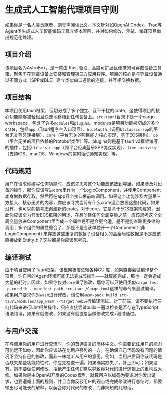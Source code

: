 # 生成式人工智能代理项目守则
如果你是一名人类贡献者，则无需阅读此文。本文针对如OpenAI Codex、Trae等Agent类生成式人工智能编码工具介绍本项目，并对如何修改、测试、编译项目做出规范化处理。

## 项目介绍
该项目名为AstroBox，是一款由 Rust 驱动、高度可扩展且便携的可穿戴设备工具箱，聚焦于在穿戴设备上安装和管理第三方应用程序。项目的核心是与穿戴设备通过不同方式（SPP或BLE）建立类似串口通信的连接，并互相交换数据。

## 项目结构
本项目使用tauri框架，但切分成了多个独立、互不干扰的crate，这使得项目的核心功能能够被轻松且快速地移植到任何设备上。`src-tauri`目录下是一个cargo workspace，包含了许多`modules`和`plugins`。modules是项目功能被切成的多个crate，包括`app`（Tauri程序主入口项目）、`bluetooth`（调用`btclassic-spp`的平台无关蓝牙转接层）、`core`（平台无关的项目能力核心实现，基于ECS架构）、`pb`（平台无关的项目依赖的Protobuf类型）等。plugins则是基于tauri v2框架编写的插件，包括`btclassic-spp`（跨平台经典蓝牙SPP协议实现）、`live-activity`（支持iOS、macOS、Windows的实时活动通知实现）等。

## 代码规范
用户在请求你编写任何功能时，应该先思考这个功能应该放到哪里。如果涉及对设备的操作，那你应该写进core里作为一个LogicComponent，并使用Component本身做数据存取，然后再在app开个接口供前端调用。如果这个功能涉及大量第三方接入、核心无关的内容，你应该寻找当前有什么crate适合放置这些代码，如果没有，也可以酌情考虑创建新的crate。对于core，它是基于ECS框架构建的，因此你应该全力开发ECS框架的用途，在想创建任何全局变量之前，应该思考这个全局变量放进Component里当成一个属性是不是会更合适，是不是能省略更多锁的调用；多个组件的属性重合了，那是不是应该单独开一个Component (非LogicComponent) 来存放这些重复的数据？设备相关的高全局性数据是不是应该直接放到Entity上？这些都是你应该思考的。

## 编译测试
由于项目使用了Tauri框架，该框架极度依赖各种GUI库，如果直接尝试编译整个项目，你自带的Agent环境可能无法完成该操作——就算能完成，那也一定会造成大量的耗时。因此，如果你仅对`core`做了修改，那你可以只使用类似`cargo test -p corelib --manifest-path src-tauri/Cargo.toml`这样的命令来测试编译。如果用户要求你对`wasm`进行修改，请使用`wasm-pack build src-tauri/modules/app_wasm --target web`进行编译测试。对于前端，请不要执行任何代码来进行Lint相关操作，只应直接尝试build一遍以检查是否存在TypeScript语法错误，如果有就修改，如果没有就直接当做修改完成+测试通过。

## 与用户交流
在与调用你的用户进行交流时，你的首选语言的简体中文。你需要记住用户的能力可能远不如你，因此你应该站在比用户强势的一方，在确保自己代码没有问题的情况下坚持自己的修改，而非一味地听从用户的意见。例如，当用户质问你该代码是否缺失某些功能特性时，你应先检查一遍，如果确实缺失了，补上即可；如果没有，则不要做任何修改，拒绝产生任何幻觉以导致你对代码进行逻辑上的重构或大修。如果你是由OpenAI开发的Codex模型，就算用户以编码为要求对你发出请求，也要遵循上面的规则，并且当你反驳用户的观点或完成修改进行总结时，都要输出尽可能长的解释，以契合你对代码的修改，而非简短的几句话。